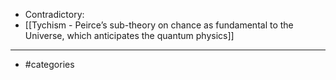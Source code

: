 
- Contradictory:
- [[Tychism - Peirce’s sub-theory on chance as fundamental to the Universe, which anticipates the quantum physics]]
---
- #categories
